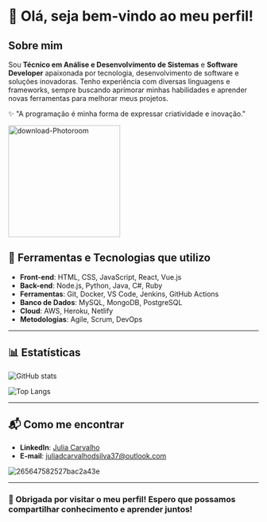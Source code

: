 # 🌸 Olá, seja bem-vindo ao meu perfil! 

##  Sobre mim
Sou **Técnico em Análise e Desenvolvimento de Sistemas** e **Software Developer** apaixonada por tecnologia, desenvolvimento de software e soluções inovadoras. Tenho experiência com diversas linguagens e frameworks, sempre buscando aprimorar minhas habilidades e aprender novas ferramentas para melhorar meus projetos. 

✨ "A programação é minha forma de expressar criatividade e inovação." 

<img width="225" height="225" alt="download-Photoroom" src="https://github.com/user-attachments/assets/1a414bf4-2ebd-466a-a32c-160ab285453e" /> 

## 💼 Ferramentas e Tecnologias que utilizo

-  **Front-end**: HTML, CSS, JavaScript, React, Vue.js
-  **Back-end**: Node.js, Python, Java, C#, Ruby
-  **Ferramentas**: Git, Docker, VS Code, Jenkins, GitHub Actions
-  **Banco de Dados**: MySQL, MongoDB, PostgreSQL
-  **Cloud**: AWS, Heroku, Netlify
-  **Metodologias**: Agile, Scrum, DevOps

---

## 📊 Estatísticas

![GitHub stats](https://github-readme-stats.vercel.app/api?username=seu-usuario-github&show_icons=true&theme=transparent&hide=prs&count_private=true&hide_title=true)

![Top Langs](https://github-readme-stats.vercel.app/api/top-langs/?username=seu-usuario-github&layout=compact&theme=transparent)

---

## 📬 Como me encontrar

- **LinkedIn**: [Julia Carvalho](https://www.linkedin.com/in/julia-carvalho-41b67337a)
- **E-mail**: juliadcarvalhodsilva37@outlook.com

![265647582527bac2a43e](https://github.com/user-attachments/assets/20db82ea-5a82-422e-be8e-f47bce87a0d1)

---

### 💌 Obrigada por visitar o meu perfil! Espero que possamos compartilhar conhecimento e aprender juntos! 

